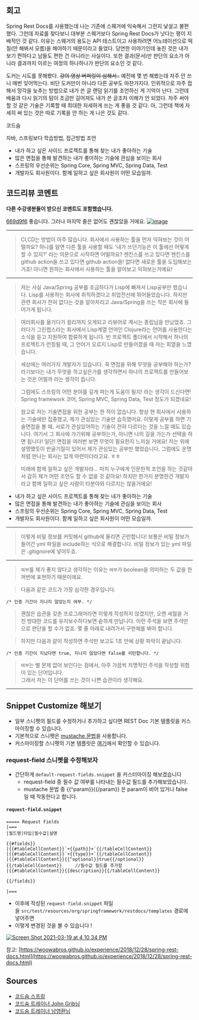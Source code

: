 ## 회고

Spring Rest Docs를 사용했는데 나는 기존에 스웨거에 익숙해서 그런지 낯설고 불편했다. 그런데 자료를 찾다보니 대부분 스웨거보다 Spring Rest Docs가 낫다는 평이 지배적인 것 같다. 이유는 스웨거의 용도는 API 테스트이고 사용하려면 어노테이션으로 떡칠(안 해봐서 모름)을 해야하기 때문이라고 들었다. 당연한 이야기인데 놓친 것은 내가 보기 편하다고 남들도 편한 건 아니라는 사실이다. 또한 결과(문서)만 판단의 요소가 아니라 결과까지 이르는 여정의 하나하나가 판단의 요소인 것 같다.

도커는 시도를 못해봤다. ~~강의 영상 버퍼링이 심해서..~~  예전에 몇 번 해봤는데 자주 안 쓰니 매번 잊어먹는다. 비단 도커만이 아니라 다른 공부도 마찬가지다. 인위적으로 자주 접해서 망각을 늦추는 방법으로 내가 쓴 글 랜덤 읽기를 조언하신 게 기억이 난다. 그런데 배움과 다시 읽기의 텀이 조금만 길어져도 내가 쓴 글조차 이해가 안 되었다. 자주 써야 할 것 같은 기술은 기록할 때 최대한 자세하게 쓰는 게 좋을 것 같다. 아, 그런데 책에 자세히 써 있는 것은 따로 기록을 안 하는 게 나은 것도 같다.

코드숨

자바, 스프링보다 학습방법, 접근방법 조언


-   내가 하고 싶은 사이드 프로젝트를 통해 찾는 내가 좋아하는 기술
-   많은 면접을 통해 발견하는 내가 좋아하는 기술에 관심을 보이는 회사
-   스프링의 우선순위는 Spring Core, Spring MVC, Spring Data, Test
-   개발자도 회사원이다. 함께 일하고 싶은 회사원이 어떤 모습일까.

## 코드리뷰 코멘트

**다른 수강생분들이 받으신 코멘트도 포함했습니다.**

[669d9f6](https://github.com/CodeSoom/spring-week8-assignment-1/commit/669d9f625c92a88ef624b66c75595e0795ec155b) 좋습니다. 그러나 마지막 줄은 없어도 괜찮았을 거에요.
[![image](https://user-images.githubusercontent.com/1855714/111312920-1f6d9a80-86a3-11eb-95d1-57b821d2af7b.png)](https://user-images.githubusercontent.com/1855714/111312920-1f6d9a80-86a3-11eb-95d1-57b821d2af7b.png)

---

> CI,CD는 방법이 아주 많습니다. 회사에서 사용하는 툴을 먼저 익혀보는 것이 어떨까요? 하나를 알면 다른 툴을 사용할 때도 '내가 쓰던기능은 이 툴에선 어떻게 할 수 있지?' 라는 의문으로 시작하면 어떨까요? 젠킨스를 쓰고 있다면 젠킨스를 github action을 쓰고 있다면 github action을! 없다면 새로운 툴을 도입해보는거죠! 아니면 원하는 회사에서 사용하는 툴을 알아보고 익혀보는거에요!

---

> 저는 사실 Java/Spring 공부를 조금하다가 Lisp에 빠져서 Lisp공부만 했습니다. Lisp를 사용하는 회사에 취직하겠다고 취업전선에 뛰어들었습니다. 하지만 관련 회사가 전혀 없다는 것을 알아차리고 Java/Spring을 쓰는 작은 회사에 들어가게 됩니다.

> 여러회사를 옮기다가 컬리까지 오게되고 리뷰어로 계시는 종립님을 만났었죠. 그러다가 그린랩스라는 회사에서 Lisp계열 언어인 Clojure라는 언어를 사용한다는 소식을 듣고 지원하여 합류하게 됩니다. 빈 프로젝트 폴더에서 시작해서 하나의 프로젝트가 런칭될 때, 그 언어가 오로지 Lisp로 만들어졌을 때 저는 희열을 느꼈습니다.

> 세상에는 여러가지 개발자가 있습니다. 꼭 면접을 위해 무엇을 공부해야 하는가? 라기보다는 내가 무엇을 하고싶은가를 생각하면서 하나의 프로젝트를 만들어보는 것은 어떨까 라는 생각이 듭니다.

> 그럼에도 스프링의 어떤 분야를 깊게 파는게 도움이 될지! 라는 생각이 드신다면! Spring framework 코어, Spring MVC, Spring Data, Test 정도가 되겠네요!

> 참고로 저는 기술면접을 위한 공부는 한 적이 없습니다. 항상 현 회사에서 사용하는 기술에만 집중했고, 제가 관심있는 기술만 습득했어요. 이렇게 공부를 하면 기술면접을 볼 때, 서로가 관심있어하는 기술이 전혀 다르다는 것을 느낄 때도 있습니다. 여기서 그 회사에 가기위해 공부하는가, 아니면 나의 길을 가는가 선택을 하면 됩니다! 일단! 면접을 여러번 보면 무엇이 필요한지 느끼실 거에요! 저는 위에 설명했듯이 반골기질이 있어서 제가 관심있는 공부만 했었습니다. 그럼에도 운명처럼 만나는 회사는 있게 마련이더라고요. ㅎㅎ

> 미래에 함께 일하고 싶은 개발자라... 마치 누구에게 인문한적 조언을 하는 것같아서 감히 제가 어떤 조언도 할 수 없을 것 같아요! 하지만 한가지 분명한건 개발자라고 함께 일하고 싶은 사람이 타분야와 다르지는 않을거에요!

-   내가 하고 싶은 사이드 프로젝트를 통해 찾는 내가 좋아하는 기술
-   많은 면접을 통해 발견하는 내가 좋아하는 기술에 관심을 보이는 회사
-   스프링의 우선순위는 Spring Core, Spring MVC, Spring Data, Test
-   개발자도 회사원이다. 함께 일하고 싶은 회사원이 어떤 모습일까.

---

> 이렇게 비밀 정보를 커밋해서 github에 올리면 곤란합니다! 보통은 비밀 정보가 들어간 yml 파일을 include하는 식으로 해결합니다. 비밀 정보가 있는 yml 파일은 .gitignore에 넣어두죠.

--- 

> `여부`를 제가 좋지 않다고 생각하는 이유는 `여부`가 boolean을 의미하는 두 값을 한꺼번에 표현하기 때문이에요.

> 다음과 같은 코드가 가장 심각한 경우입니다.

```
/* 인증 기간이 지나지 않았는지 여부. */
```

> 괜찮은 습관을 갖춘 프로그래머라면 이렇게 작성하지 않겠지만, 오랜 세월을 거친 방대한 코드를 유지보수하다보면 숱하게 만납니다. 이런 주석을 보면 주석만으로 판단을 할 수가 없죠. 몇 줄 아래로 내려가서 구현체를 봐야 합니다.

> 하지만 다음과 같이 작성하면 주석만 보고도 1초 안에 상황 파악이 끝납니다.

```
/* 인증 기간이 지났다면 true, 지나지 않았다면 false를 리턴합니다. */
```

> `여부`는 별 문제 없어 보인다는 점에서, 아주 가끔씩 치명적인 주석을 작성할 위험이 있는 단어입니다.  
> 그래서 저는 이 단어를 쓰는 것이 나쁜 습관이라 생각해요.

--- 

## Snippet Customize 해보기

-   일부 스니펫의 필드를 수정하거나 추가하고 싶다면 REST Doc 기본 템플릿을 커스마이징할 수 있습니다.
-   기본적으로 스니펫은 [mustache 문법](https://www.tsmean.com/articles/mustache/the-ultimate-mustache-tutorial/)을 사용합니다.
-   커스마이징할 스니펫의 기본 템플릿은 [여기](https://github.com/spring-projects/spring-restdocs/tree/master/spring-restdocs-core/src/main/resources/org/springframework/restdocs/templates/asciidoctor)에서 확인할 수 있습니다.

### request-field 스니펫을 수정해보자

-   간단하게 `default-request-fields.snippet` 을 커스터마이징 해보겠습니다
    -   request-field 중 필수 값 여부를 나타내는 필수값 필드를 추가해보았습니다.
    -   mustache 문법 중 {{^param}}{{/param}} 은 param이 비어 있거나 false 일 때 작동한다고 합니다.

#### `request-field.snippet`

```
===== Request Fields
|===
|필드명|타입|필수값|설명

{{#fields}}
|{{#tableCellContent}}`+{{path}}+`{{/tableCellContent}}
|{{#tableCellContent}}`+{{type}}+`{{/tableCellContent}}
|{{#tableCellContent}}{{^optional}}true{{/optional}}{{/tableCellContent}}     //필수값 필드를 추가함
|{{#tableCellContent}}{{description}}{{/tableCellContent}}

{{/fields}}

|===
```

-   이후에 작성된 `request-field.snippet` 파일을 `src/test/resources/org/springframework/restdocs/templates` 경로에 넣어주면
-   이렇게 변경된 것을 볼 수 있습니다 !

[![Screen Shot 2021-03-19 at 4 10 34 PM](https://user-images.githubusercontent.com/18481400/111751105-6cd24d80-88d7-11eb-88b2-53c16e8640f6.png)](https://user-images.githubusercontent.com/18481400/111751105-6cd24d80-88d7-11eb-88b2-53c16e8640f6.png)

참고: [https://woowabros.github.io/experience/2018/12/28/spring-rest-docs.html](https://woowabros.github.io/experience/2018/12/28/spring-rest-docs.html)

## Sources    
    
- [코드숨 스프링](https://www.codesoom.com/courses/spring)    
- [코드숨 트레이너 John Grib님](https://johngrib.github.io/)    
- [코드숨 트레이너 남영환님](https://github.com/ssisksl77)
